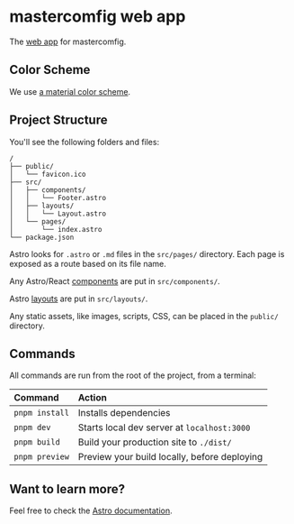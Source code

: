# mastercomfig web app

The [web app](https://comfig.app/) for mastercomfig.

## Color Scheme

We use [a material color scheme](https://material.io/resources/color/#!/?view.left=0&view.right=0&primary.color=009688&secondary.color=00BFA5).

## Project Structure

You'll see the following folders and files:

```
/
├── public/
│   └── favicon.ico
├── src/
│   ├── components/
│   │   └── Footer.astro
│   ├── layouts/
│   │   └── Layout.astro
│   └── pages/
│       └── index.astro
└── package.json
```

Astro looks for `.astro` or `.md` files in the `src/pages/` directory. Each page is exposed as a route based on its file name.

Any Astro/React [components](https://docs.astro.build/en/core-concepts/astro-components/) are put in `src/components/`.

Astro [layouts](https://docs.astro.build/en/core-concepts/layouts/) are put in `src/layouts/`.

Any static assets, like images, scripts, CSS, can be placed in the `public/` directory.

## Commands

All commands are run from the root of the project, from a terminal:

| Command        | Action                                       |
| :------------- | :------------------------------------------- |
| `pnpm install` | Installs dependencies                        |
| `pnpm dev`     | Starts local dev server at `localhost:3000`  |
| `pnpm build`   | Build your production site to `./dist/`      |
| `pnpm preview` | Preview your build locally, before deploying |

## Want to learn more?

Feel free to check the [Astro documentation](https://docs.astro.build/en/getting-started/).
